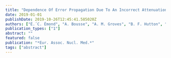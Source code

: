 ```yaml
---
title: "Dependence Of Error Propagation Due To An Incorrect Attenuation Map On PET Time-of-Flight Resolution (oral)"
date: 2019-01-01
publishDate: 2019-10-26T12:45:41.585020Z
authors: ["É.́ C. Émond", "A. Bousse", "A. M. Groves", "B. F. Hutton", "Kris Thielemans"]
publication_types: ["1"]
abstract: ""
featured: false
publication: "*Eur. Assoc. Nucl. Med.*"
tags: ["abstract"]
---
```


